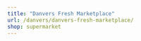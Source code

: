 ```yaml
---
title: "Danvers Fresh Marketplace"
url: /danvers/danvers-fresh-marketplace/
shop: supermarket
---
```


